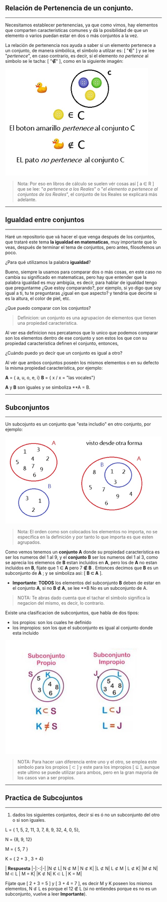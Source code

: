 ## **Relación de Pertenencia de un conjunto.**
___
Necesitamos establecer pertenencias, ya que como vimos, hay elementos que comparten características comunes y dá la posibilidad de que un elemento o varios puedan estar en dos o más conjuntos a la vez. 

La relación de pertenencia nos ayuda a saber si un elemento pertenece a un conjunto, de manera simbólica, el símbolo a utilzar es: [ "**∈**" ] y se lee "*pertenece*", en caso contrario, es decír, sí el elemento *no pertence* al simbolo se le tacha: [ "**∉**" ], como en la siguiente imagén: 

 ![](/imagenes/imagen8.jpg)

> Nota: Por eso en libros de cálculo se suelen vér cosas así [ a ∈ R ] que se lee: "*a  pertenece a los Reales*" o "*el elemento a pertenece al conjuntos de los Reales*", el conjunto de los Reales se explicará más adelante.
___

## **Igualdad entre conjuntos**
___
Haré un repositorio que vá hacer el que venga después de los conjuntos, que trataré este tema **la igualdad en matematicas**, muy importante que lo veas, después de terminar el tema de conjuntos, pero antes, filosofemos un poco. 

¿Para qué utilizamos la palabra **igualdad**?

Bueno, siempre la usamos para comparar dos o más cosas, en este caso no cambia su significado en matematicas, pero hay que entender que la palabra igualdad es muy ambigüa, es decír, para hablar de igualdad tengo que preguntarme ¿Que estoy comparando?, por ejemplo, si yo digo que soy igual a ti, tu te preguntaras ¿igual en que aspecto? y tendria que decirte si es la altura, el color de piel, etc. 

¿Que puedo comparar con los conjuntos?

> Definicion: un conjunto es una agrupacion de elementos que tienen una propiedad caracteristica.

Al ver esa definicion nos percatamos que lo unico que podemos comparar son los elementos dentro de ese conjunto y son estos los que con su propiedad caracteristica definen el conjunto, entonces,

¿Cuándo puedo yo decír que un conjunto es igual a otro?

Al vér que ambos conjuntos poseén los mismos elementos o en su defecto la misma propiedad característica, por ejemplo:

**A** = { a, u, o, e, i}
**B** = { x / x = "las vocales"}

**A** y **B** son iguales y se simboliza **A = B.
___
## **Subconjuntos** 
___
Un subcojunto es un conjunto que "esta includio" en otro conjunto, por ejemplo: 

![](/imagenes/imagen9.jpg)

>Nota: El orden como son colocados los elementos no importa, no se especifica en la definición y por tanto lo que importa es que esten agrupados.

Como vemos tenemos un **conjunto** **A** donde su propiedad característica es ser los numeros del 1 al 9, y el **conjunto** **B** ser los numeros del 1 al 3, como se aprecia los elemenos de **B** estan incluidos en **A**, pero los de **A** no estan incluidos en **B**, fijate que 1 ∈ **A** pero 7 **∉** **B** . Entonces decimos que **B** es un subconjunto de **A** ; y se simboliza asi: [ **B ⊂ A** ]. 

- **Importante**: **TODOS** los elementos del subconjunto **B** deben de estar en el conjunto **A**, si no **B ⊄ A**, se lee **B No es un subconjunto de A.

> NOTA: Te abras dado cuenta que el tachar el simbolo significa la negacion del mismo, es decir, lo contrario.

Existe una clasificacion de subconjuntos, que habla de dos tipos:
 - los propios: son los cuales he definido 
 - los impropios: son los que el subconjunto es igual al conjunto donde esta incluido
 
![](/imagenes/imagen10.jpg)

> NOTA: Para hacer uan diferencia entre uno y el otro, se emplea este simbolo para los propios [ ⊂ ] y este para los impropios [ ⊆ ], aunque este ultimo se puede utilizar para ambos, pero en la gran mayoria de los casos van a ser propios.
___
## **Practica de Subcojuntos**
___

1. dados los siguientes conjuntos, decir si es ó no un subconjunto del otro o si son iguales.

L = { 1, 5, 2, 11, 3, 7, 8, 9, 32, 4, 0, 5},

N = {8, 9, 12}

M = { 5, 7 }

K = { 2 + 3 , 3 + 4}

| **Respuesta** 
|-|:-:|-|
|N ⊄ L| N ⊄ M | N ⊄ K|
|L ⊄ N| L ⊄ M | L ⊄ K|
|M ⊄ N| M ⊂ L | M = K|
|K ⊄ N| K ⊂ L | K = M|

Fijate que [ 2 + 3 = 5 ] y [ 3 + 4 = 7 ], es decir M y K poseen los mismos elementos, N ⊄ L es porque el 12 ∉ L (si no entiendes porque es no es un subconjunto, vuelve a leer **Importante**).

